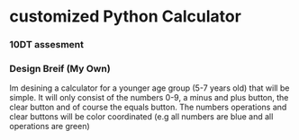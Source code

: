 # customized Python Calculator
### 10DT assesment

### Design Breif (My Own)
Im desining a calculator for a younger age group (5-7 years old) that will be simple. It will only consist of the numbers 0-9, a minus and plus button, the clear button and of course the equals button. The numbers operations and clear buttons will be color coordinated (e.g all numbers are blue and all operations are green) 
